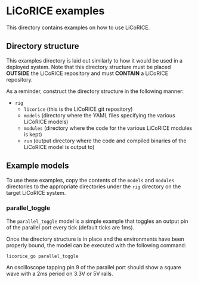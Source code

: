 # LiCoRICE examples

This directory contains examples on how to use LiCoRICE.

## Directory structure

This examples directory is laid out similarly to how it would be used in a deployed system.
Note that this directory structure must be placed **OUTSIDE** the LiCoRICE repository and must **CONTAIN** a LiCoRICE repository.

As a reminder, construct the directory structure in the following manner:

* `rig`
  * `licorice` (this is the LiCoRICE git repository)
  * `models` (directory where the YAML files specifying the various LiCoRICE models)
  * `modules` (directory where the code for the various LiCoRICE modules is kept)
  * `run` (output directory where the code and compiled binaries of the LiCoRICE model is output to)

## Example models

To use these examples, copy the contents of the `models` and `modules` directories to the appropriate directories under the `rig` directory on the target LiCoRICE system.

### parallel\_toggle

The `parallel_toggle` model is a simple example that toggles an output pin of the parallel port every tick (default ticks are 1ms).

Once the directory structure is in place and the environments have been properly bound, the model can be executed with the following command:

`licorice_go parallel_toggle`

An oscilloscope tapping pin 9 of the parallel port should show a square wave with a 2ms period on 3.3V or 5V rails.
